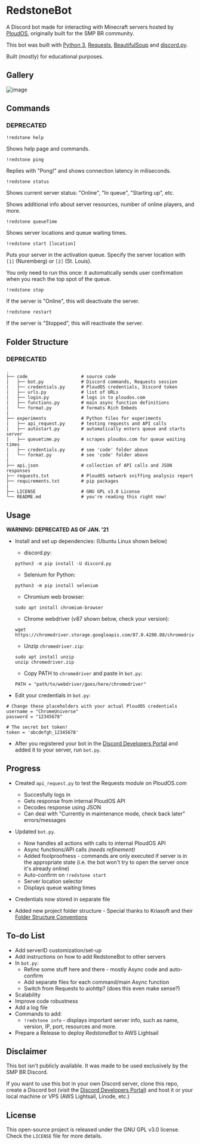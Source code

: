 # RedstoneBot

A Discord bot made for interacting with Minecraft servers hosted by [PloudOS](https://ploudos.com/), originally built for the SMP BR community.

This bot was built with [Python 3](http://python.org/), [Requests](https://requests.readthedocs.io/en/master/), [BeautifulSoup](https://www.crummy.com/software/BeautifulSoup/bs4/doc/) and [discord.py](https://github.com/Rapptz/discord.py).

Built (mostly) for educational purposes.

## Gallery

![image](https://i.postimg.cc/vm24YCqR/redstone2-1.png)


## Commands

### DEPRECATED

`!redstone help`

Shows help page and commands.

`!redstone ping`

Replies with "Pong!" and shows connection latency in miliseconds.

`!redstone status`

Shows current server status: "Online", "In queue", "Starting up", etc.

Shows additional info about server resources, number of online players, and more.

`!redstone queueTime`

Shows server locations and queue waiting times.

`!redstone start [location]`

Puts your server in the activation queue. Specify the server location with `[1]` (Nuremberg) or `[2]` (St. Louis).

You only need to run this once: it automatically sends user confirmation when you reach the top spot of the queue.

`!redstone stop`

If the server is "Online", this will deactivate the server.

`!redstone restart`

If the server is "Stopped", this will reactivate the server.


## Folder Structure 

### DEPRECATED

```
.
├── code                    # source code
|   ├── bot.py              # Discord commands, Requests session
|   ├── credentials.py      # PloudOS credentials, Discord token
|   ├── urls.py             # list of URLs
|   ├── login.py            # logs in to ploudos.com
|   ├── functions.py        # main async function definitions
|   └── format.py           # formats Rich Embeds
|
├── experiments             # Python files for experiments
|   ├── api_request.py      # testing requests and API calls
|   ├── autostart.py        # automatically enters queue and starts server
|   ├── queuetime.py        # scrapes ploudos.com for queue waiting times
|   ├── credentials.py      # see 'code' folder above
|   └── format.py           # see 'code' folder above
|
├── api.json                # collection of API calls and JSON responses
├── requests.txt            # PloudOS network sniffing analysis report
├── requirements.txt        # pip packages
|
├── LICENSE                 # GNU GPL v3.0 License
└── README.md               # you're reading this right now!
```


## Usage

**WARNING: DEPRECATED AS OF JAN. '21**

* Install and set up dependencies: (Ubuntu Linux shown below)
  * discord.py:

  ```
  python3 -m pip install -U discord.py
  ```

  * Selenium for Python:

  ```
  python3 -m pip install selenium
  ```

  * Chromium web browser:

  ```
  sudo apt install chromium-browser
  ```

  * Chrome webdriver (v87 shown below, check your version):

  ```
  wget https://chromedriver.storage.googleapis.com/87.0.4280.88/chromedriver_linux64.zip
  ```
  * Unzip `chromedriver.zip`:

  ```
  sudo apt install unzip
  unzip chromedriver.zip
  ```

  * Copy PATH to `chromedriver` and paste in `bot.py`:

  ```
  PATH = "path/to/webdriver/goes/here/chromedriver"
  ```

* Edit your credentials in `bot.py`:
```
# Change these placeholders with your actual PloudOS credentials
username = "ChromeUniverse"
password = "12345678"

# The secret bot token!
token = 'abcdefgh_12345678'
```

* After you registered your bot in the [Discord Developers Portal](https://discord.com/developers/applications) and added it to your server, run `bot.py`.

## Progress

* Created `api_request.py` to test the Requests module on PloudOS.com
  * Succesfully logs in
  * Gets response from internal PloudOS API
  * Decodes response using JSON
  * Can deal with "Currently in maintenance mode, check back later" errors/messages

* Updated `bot.py`.
  * Now handles all actions with calls to internal PloudOS API
  * Async functions/API calls _(needs refinement)_
  * Added foolproofness - commands are only executed if server is in the appropriate state (i.e. the bot won't try to open the server once it's already online)
  * Auto-confirm on `!redstone start`
  * Server location selector
  * Displays queue waiting times

* Credentials now stored in separate file

* Added new project folder structure - Special thanks to Kriasoft and their [Folder Structure Conventions](https://github.com/KriaSoft/Folder-Structure-Conventions)


## To-do List

* Add serverID customization/set-up
* Add instructions on how to add RedstoneBot to other servers
* In `bot.py`:
  * Refine some stuff here and there - mostly Async code and auto-confirm
  * Add separate files for each command/main Async function
  * Switch from Requests to aiohttp? (does this even make sense?)
* Scalability
* Improve code robustness
* Add a log file
* Commands to add:
  * `!redstone info` - displays important server info, such as name, version, IP, port, resources and more.
* Prepare a Release to deploy *RedstoneBot* to AWS Lightsail


## Disclaimer

This bot isn't publicly available. It was made to be used exclusively by the SMP BR Discord.

If you want to use this bot in your own Discord server, clone this repo, create a Discord bot (visit the [Discord Developers Portal](https://discord.com/developers/applications)) and host it or your local machine or VPS (AWS Lightsail, Linode, etc.)

## License

This open-source project is released under the GNU GPL v3.0 license. Check the `LICENSE` file for more details.
